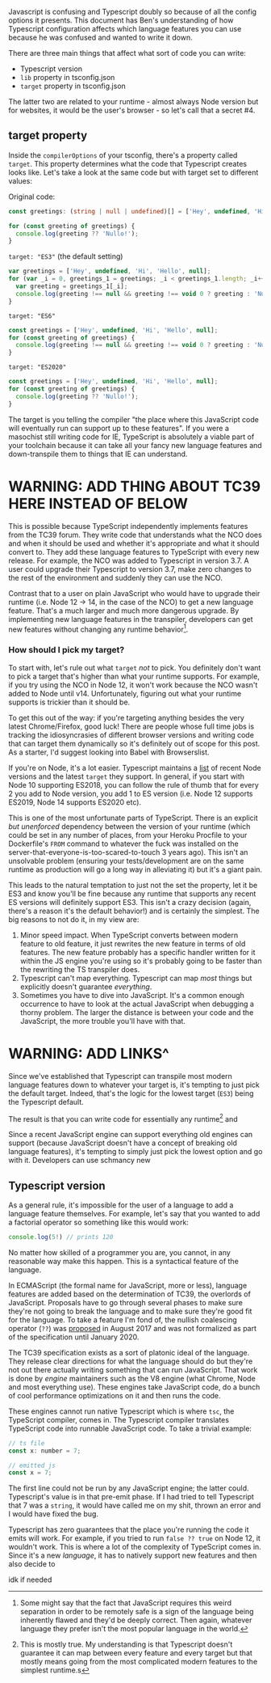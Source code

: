 Javascript is confusing and Typescript doubly so because of all the config options it presents. This document has Ben's understanding of how Typescript configuration affects which language features you can use because he was confused and wanted to write it down.

There are three main things that affect what sort of code you can write:

- Typescript version
- `lib` property in tsconfig.json
- `target` property in tsconfig.json

The latter two are related to your runtime - almost always Node version but for websites, it would be the user's browser - so let's call that a secret #4.

## target property

Inside the `compilerOptions` of your tsconfig, there's a property called `target`. This property determines what the code that Typescript creates looks like. Let's take a look at the same code but with target set to different values:

Original code:

```typescript
const greetings: (string | null | undefined)[] = ['Hey', undefined, 'Hi', 'Hello', null];

for (const greeting of greetings) {
  console.log(greeting ?? 'Nullo!');
}
```

`target: "ES3"` (the default setting)

```javascript
var greetings = ['Hey', undefined, 'Hi', 'Hello', null];
for (var _i = 0, greetings_1 = greetings; _i < greetings_1.length; _i++) {
  var greeting = greetings_1[_i];
  console.log(greeting !== null && greeting !== void 0 ? greeting : 'Nullo!');
}
```

`target: "ES6"`

```javascript
const greetings = ['Hey', undefined, 'Hi', 'Hello', null];
for (const greeting of greetings) {
  console.log(greeting !== null && greeting !== void 0 ? greeting : 'Nullo!');
}
```

`target: "ES2020"`

```javascript
const greetings = ['Hey', undefined, 'Hi', 'Hello', null];
for (const greeting of greetings) {
  console.log(greeting ?? 'Nullo!');
}
```

The target is you telling the compiler "the place where this JavaScript code will eventually run can support up to these features". If you were a masochist still writing code for IE, TypeScript is absolutely a viable part of your toolchain because it can take all your fancy new language features and down-transpile them to things that IE can understand.

# WARNING: ADD THING ABOUT TC39 HERE INSTEAD OF BELOW

This is possible because TypeScript independently implements features from the TC39 forum. They write code that understands what the NCO does and when it should be used and whether it's appropriate and what it should convert to. They add these language features to TypeScript with every new release. For example, the NCO was added to Typescript in version 3.7. A user could upgrade their Typescript to version 3.7, make zero changes to the rest of the environment and suddenly they can use the NCO.

Contrast that to a user on plain JavaScript who would have to upgrade their runtime (i.e. Node 12 -> 14, in the case of the NCO) to get a new language feature. That's a much larger and much more dangerous upgrade. By implementing new language features in the transpiler, developers can get new features without changing any runtime behavior[^2].

### How should I pick my target?

To start with, let's rule out what `target` _not_ to pick. You definitely don't want to pick a target that's higher than what your runtime supports. For example, if you try using the NCO in Node 12, it won't work because the NCO wasn't added to Node until v14. Unfortunately, figuring out what your runtime supports is trickier than it should be.

To get this out of the way: if you're targeting anything besides the very latest Chrome/Firefox, good luck! There are people whose full time jobs is tracking the idiosyncrasies of different browser versions and writing code that can target them dynamically so it's definitely out of scope for this post. As a starter, I'd suggest looking into Babel with Browserslist.

If you're on Node, it's a lot easier. Typescript maintains a [list](https://github.com/microsoft/TypeScript/wiki/Node-Target-Mapping) of recent Node versions and the latest `target` they support. In general, if you start with Node 10 supporting ES2018, you can follow the rule of thumb that for every 2 you add to Node version, you add 1 to ES version (i.e. Node 12 supports ES2019, Node 14 supports ES2020 etc).

This is one of the most unfortunate parts of TypeScript. There is an explicit _but unenforced_ dependency between the version of your runtime (which could be set in any number of places, from your Heroku Procfile to your Dockerfile's `FROM` command to whatever the fuck was installed on the server-that-everyone-is-too-scared-to-touch 3 years ago). This isn't an unsolvable problem (ensuring your tests/development are on the same runtime as production will go a long way in alleviating it) but it's a giant pain.

This leads to the natural temptation to just not the set the property, let it be ES3 and know you'll be fine because any runtime that supports any recent ES versions will definitely support ES3. This isn't a crazy decision (again, there's a reason it's the default behavior!) and is certainly the simplest. The big reasons to not do it, in my view are:

1. Minor speed impact. When TypeScript converts between modern feature to old feature, it just rewrites the new feature in terms of old features. The new feature probably has a specific handler written for it within the JS engine you're using so it's probably going to be faster than the rewriting the TS transpiler does.
2. Typescript can't map everything. Typescript can map _most_ things but explicitly doesn't guarantee _everything_.
3. Sometimes you have to dive into JavaScript. It's a common enough occurrence to have to look at the actual JavaScript when debugging a thorny problem. The larger the distance is between your code and the JavaScript, the more trouble you'll have with that.

# WARNING: ADD LINKS^

Since we've established that Typescript can transpile most modern language features down to whatever your target is, it's tempting to just pick the default target. Indeed, that's the logic for the lowest target (`ES3`) being the Typescript default.

The result is that you can write code for essentially any runtime[^1] and

Since a recent JavaScript engine can support everything old engines can support (because JavaScript doesn't have a concept of breaking old language features), it's tempting to simply just pick the lowest option and go with it. Developers can use schmancy new

## Typescript version

As a general rule, it's impossible for the user of a language to add a language feature themselves. For example, let's say that you wanted to add a factorial operator so something like this would work:

```jsx
console.log(5!) // prints 120
```

No matter how skilled of a programmer you are, you cannot, in any reasonable way make this happen. This is a syntactical feature of the language.

In ECMAScript (the formal name for JavaScript, more or less), language features are added based on the determination of TC39, the overlords of JavaScript. Proposals have to go through several phases to make sure they're not going to break the language and to make sure they're good fit for the language. To take a feature I'm fond of, the nullish coalescing operator (`??`) was [proposed](https://github.com/tc39/proposal-nullish-coalescing/commits/master?before=5b2a58ee3a56c2b5a5eb30a30959e32ae61d4c49+35&branch=master) in August 2017 and was not formalized as part of the specification until January 2020.

The TC39 specification exists as a sort of platonic ideal of the language. They release clear directions for what the language should do but they're not out there actually writing something that can run JavaScript. That work is done by _engine_ maintainers such as the V8 engine (what Chrome, Node and most everything use). These engines take JavaScript code, do a bunch of cool performance optimizations on it and then runs the code.

These engines cannot run native Typescript which is where `tsc`, the TypeScript compiler, comes in. The Typescript compiler translates TypeScript code into runnable JavaScript code. To take a trivial example:

```javascript
// ts file
const x: number = 7;

// emitted js
const x = 7;
```

The first line could not be run by any JavaScript engine; the latter could. Typescript's value is in that pre-emit phase. If I had tried to tell Typescript that 7 was a `string`, it would have called me on my shit, thrown an error and I would have fixed the bug.

<!-- Of course, to go back to the nullish coalescing operator (referred to as NCO from here on out, I'm tired of typing that),  -->

Typescript has zero guarantees that the place you're running the code it emits will work. For example, if you tried to run `false ?? true` on Node 12, it wouldn't work. This is where a lot of the complexity of TypeScript comes in. Since it's a new _language_, it has to natively support new features and then also decide to

[^1]: This is mostly true. My understanding is that Typescript doesn't guarantee it can map between every feature and every target but that mostly means going from the most complicated modern features to the simplest runtime.s

idk if needed

<!--
[^1]: OK, it would have [worked](https://caniuse.com/const) on IE11 but not in for-in or for-of loops. -->

[^2]: Some might say that the fact that JavaScript requires this weird separation in order to be remotely safe is a sign of the language being inherently flawed and they'd be deeply correct. Then again, whatever language they prefer isn't the most popular language in the world.

